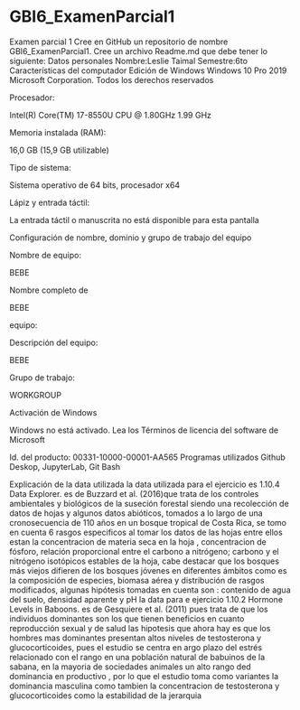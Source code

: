 # GBI6_ExamenParcial1
Examen parcial 1
    Cree en GitHub un repositorio de nombre GBI6_ExamenParcial1.
    Cree un archivo Readme.md que debe tener lo siguiente:
    Datos personales
    Nombre:Leslie Taimal 
    Semestre:6to 
    Características del computador
Edición de Windows
Windows 10 Pro
2019 Microsoft Corporation. Todos los derechos reservados

Procesador:

Intel(R) Core(TM) 17-8550U CPU @ 1.80GHz 1.99 GHz

Memoria instalada (RAM):

16,0 GB (15,9 GB utilizable)

Tipo de sistema:

Sistema operativo de 64 bits, procesador x64

Lápiz y entrada táctil:

La entrada táctil o manuscrita no está disponible para esta pantalla

Configuración de nombre, dominio y grupo de trabajo del equipo

Nombre de equipo:

BEBE

Nombre completo de

BEBE

equipo:

Descripción del equipo:

BEBE

Grupo de trabajo:

WORKGROUP

Activación de Windows

Windows no está activado. Lea los Términos de licencia del software de Microsoft

Id. del producto: 00331-10000-00001-AA565
    Programas utilizados
    Github Deskop, JupyterLab, Git Bash 

Explicación de la data utilizada
la data utilizada para el ejercicio es 1.10.4 Data Explorer.  es de Buzzard et al. (2016)que trata de los controles ambientales y biológicos de la suseción forestal siendo  una recolección de datos de hojas y algunos datos abióticos, tomados  a lo largo de una cronosecuencia de 110 años en un bosque tropical de Costa Rica, se tomo en cuenta 6 rasgos especificos al tomar los datos de las hojas entre ellos estan la concentracion de materia seca en la hoja , concentracion de fósforo, relación proporcional entre el carbono a nitrógeno; carbono y el nitrógeno isotópicos estables de la hoja, cabe destacar que los bosques más viejos difieren de los bosques jóvenes en diferentes ámbitos como es la composición de especies, biomasa aérea y distribución de rasgos modificados, algunas hipótesis tomadas en cuenta son : contenido de agua del suelo, densidad aparente y pH
la data para e ejercicio  1.10.2 Hormone Levels in Baboons. es de Gesquiere et al. (2011) pues trata de que los individuos dominantes son los que tienen beneficios en cuanto reproducción sexual y de salud las hipotesis que ahora hay es que los hombres mas dominantes presentan altos niveles de testosterona y glucocorticoides, pues el estudio se centra en argo plazo del estrés relacionado con el rango en una población natural de babuinos de la sabana, en la mayoria de sociedades animales un alto rango ded dominancia en productivo , por lo que el estudio toma como variantes la dominancia masculina como tambien la concentracion de testosterona y glucocorticoides como la estabilidad de la jerarquia 
